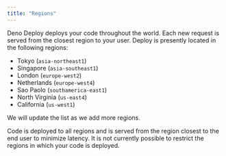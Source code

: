 ```yaml
---
title: "Regions"
---
```


Deno Deploy deploys your code throughout the world. Each new request is served
from the closest region to your user. Deploy is presently located in the
following regions:

- Tokyo (`asia-northeast1`)
- Singapore (`asia-southeast1`)
- London (`europe-west2`)
- Netherlands (`europe-west4`)
- Sao Paolo (`southamerica-east1`)
- North Virginia (`us-east4`)
- California (`us-west1`)

We will update the list as we add more regions.

Code is deployed to all regions and is served from the region closest to the end
user to minimize latency. It is not currently possible to restrict the regions
in which your code is deployed.
